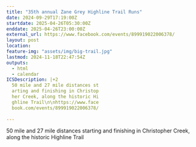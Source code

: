 ```yaml
---
title: "35th annual Zane Grey Highline Trail Runs"
date: 2024-09-29T17:19:00Z
startdate: 2025-04-26T05:30:00Z
enddate: 2025-04-26T23:00:00Z
external_url: https://www.facebook.com/events/899919022006378/
layout: post
location: 
feature-img: "assets/img/big-trail.jpg"
lastmod: 2024-11-18T22:47:54Z
outputs:
  - html
  - calendar
ICSDescription: |+2
  50 mile and 27 mile distances st  arting and finishing in Christop  her Creek, along the historic Hi  ghline Trail\n\nhttps://www.face  book.com/events/899919022006378/  
---
```


50 mile and 27 mile distances starting and finishing in Christopher Creek, along the historic Highline Trail<br>
  <br>
  
